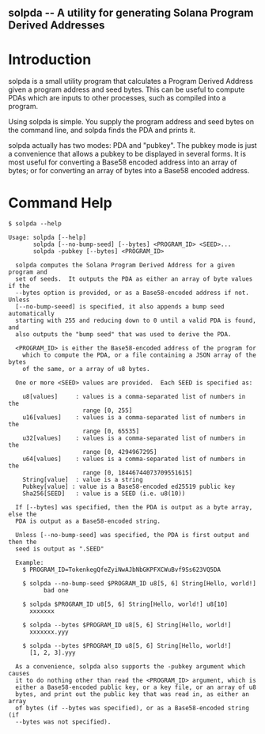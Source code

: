 ## solpda -- A utility for generating Solana Program Derived Addresses ##

# Introduction #

solpda is a small utility program that calculates a Program Derived Address given a program address and seed bytes.
This can be useful to compute PDAs which are inputs to other processes, such as compiled into a program.

Using solpda is simple.  You supply the program address and seed bytes on the command line, and solpda finds the
PDA and prints it.

solpda actually has two modes: PDA and "pubkey".  The pubkey mode is just a convenience that allows a pubkey to
be displayed in several forms.  It is most useful for converting a Base58 encoded address into an array of bytes;
or for converting an array of bytes into a Base58 encoded address.

# Command Help #


```
$ solpda --help

Usage: solpda [--help]
       solpda [--no-bump-seed] [--bytes] <PROGRAM_ID> <SEED>...
       solpda -pubkey [--bytes] <PROGRAM_ID>

  solpda computes the Solana Program Derived Address for a given program and
  set of seeds.  It outputs the PDA as either an array of byte values if the
  --bytes option is provided, or as a Base58-encoded address if not.  Unless
  [--no-bump-seeed] is specified, it also appends a bump seed automatically
  starting with 255 and reducing down to 0 until a valid PDA is found, and
  also outputs the "bump seed" that was used to derive the PDA.

  <PROGRAM_ID> is either the Base58-encoded address of the program for
    which to compute the PDA, or a file containing a JSON array of the bytes
    of the same, or a array of u8 bytes.

  One or more <SEED> values are provided.  Each SEED is specified as:

    u8[values]     : values is a comma-separated list of numbers in the
                     range [0, 255]
    u16[values]    : values is a comma-separated list of numbers in the
                     range [0, 65535]
    u32[values]    : values is a comma-separated list of numbers in the
                     range [0, 4294967295]
    u64[values]    : values is a comma-separated list of numbers in the
                     range [0, 18446744073709551615]
    String[value]  : value is a string
    Pubkey[value] : value is a Base58-encoded ed25519 public key
    Sha256[SEED]   : value is a SEED (i.e. u8(10))

  If [--bytes] was specified, then the PDA is output as a byte array, else the
  PDA is output as a Base58-encoded string.

  Unless [--no-bump-seed] was specified, the PDA is first output and then the
  seed is output as ".SEED"

  Example:
    $ PROGRAM_ID=TokenkegQfeZyiNwAJbNbGKPFXCWuBvf9Ss623VQ5DA

    $ solpda --no-bump-seed $PROGRAM_ID u8[5, 6] String[Hello, world!]
          bad one

    $ solpda $PROGRAM_ID u8[5, 6] String[Hello, world!] u8[10]
      xxxxxxx

    $ solpda --bytes $PROGRAM_ID u8[5, 6] String[Hello, world!]
      xxxxxxx.yyy

    $ solpda --bytes $PROGRAM_ID u8[5, 6] String[Hello, world!]
      [1, 2, 3].yyy

  As a convenience, solpda also supports the -pubkey argument which causes
  it to do nothing other than read the <PROGRAM_ID> argument, which is
  either a Base58-encoded public key, or a key file, or an array of u8
  bytes, and print out the public key that was read in, as either an array
  of bytes (if --bytes was specified), or as a Base58-encoded string (if
  --bytes was not specified).
```
